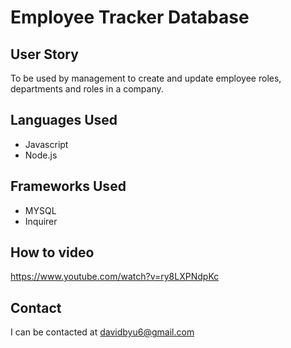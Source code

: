 # Employee Tracker Database

## User Story
To be used by management to create and update employee roles, departments and roles in a company.

## Languages Used
- Javascript
- Node.js

## Frameworks Used
- MYSQL 
- Inquirer

## How to video
https://www.youtube.com/watch?v=ry8LXPNdpKc

## Contact
I can be contacted at davidbyu6@gmail.com
